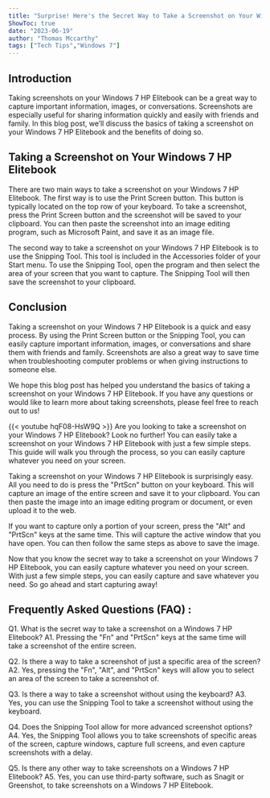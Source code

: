 ```yaml
---
title: "Surprise! Here's the Secret Way to Take a Screenshot on Your Windows 7 HP Elitebook!"
ShowToc: true 
date: "2023-06-19"
author: "Thomas Mccarthy" 
tags: ["Tech Tips","Windows 7"]
---
```

## Introduction

Taking screenshots on your Windows 7 HP Elitebook can be a great way to capture important information, images, or conversations. Screenshots are especially useful for sharing information quickly and easily with friends and family. In this blog post, we’ll discuss the basics of taking a screenshot on your Windows 7 HP Elitebook and the benefits of doing so. 

## Taking a Screenshot on Your Windows 7 HP Elitebook

There are two main ways to take a screenshot on your Windows 7 HP Elitebook. The first way is to use the Print Screen button. This button is typically located on the top row of your keyboard. To take a screenshot, press the Print Screen button and the screenshot will be saved to your clipboard. You can then paste the screenshot into an image editing program, such as Microsoft Paint, and save it as an image file. 

The second way to take a screenshot on your Windows 7 HP Elitebook is to use the Snipping Tool. This tool is included in the Accessories folder of your Start menu. To use the Snipping Tool, open the program and then select the area of your screen that you want to capture. The Snipping Tool will then save the screenshot to your clipboard. 

## Conclusion

Taking a screenshot on your Windows 7 HP Elitebook is a quick and easy process. By using the Print Screen button or the Snipping Tool, you can easily capture important information, images, or conversations and share them with friends and family. Screenshots are also a great way to save time when troubleshooting computer problems or when giving instructions to someone else. 

We hope this blog post has helped you understand the basics of taking a screenshot on your Windows 7 HP Elitebook. If you have any questions or would like to learn more about taking screenshots, please feel free to reach out to us!

{{< youtube hqF08-HsW9Q >}} 
Are you looking to take a screenshot on your Windows 7 HP Elitebook? Look no further! You can easily take a screenshot on your Windows 7 HP Elitebook with just a few simple steps. This guide will walk you through the process, so you can easily capture whatever you need on your screen. 

Taking a screenshot on your Windows 7 HP Elitebook is surprisingly easy. All you need to do is press the "PrtScn" button on your keyboard. This will capture an image of the entire screen and save it to your clipboard. You can then paste the image into an image editing program or document, or even upload it to the web. 

If you want to capture only a portion of your screen, press the "Alt" and "PrtScn" keys at the same time. This will capture the active window that you have open. You can then follow the same steps as above to save the image. 

Now that you know the secret way to take a screenshot on your Windows 7 HP Elitebook, you can easily capture whatever you need on your screen. With just a few simple steps, you can easily capture and save whatever you need. So go ahead and start capturing away!

## Frequently Asked Questions (FAQ) :
Q1. What is the secret way to take a screenshot on a Windows 7 HP Elitebook?
A1. Pressing the "Fn" and "PrtScn" keys at the same time will take a screenshot of the entire screen.

Q2. Is there a way to take a screenshot of just a specific area of the screen?
A2. Yes, pressing the "Fn", "Alt", and "PrtScn" keys will allow you to select an area of the screen to take a screenshot of.

Q3. Is there a way to take a screenshot without using the keyboard?
A3. Yes, you can use the Snipping Tool to take a screenshot without using the keyboard.

Q4. Does the Snipping Tool allow for more advanced screenshot options?
A4. Yes, the Snipping Tool allows you to take screenshots of specific areas of the screen, capture windows, capture full screens, and even capture screenshots with a delay.

Q5. Is there any other way to take screenshots on a Windows 7 HP Elitebook?
A5. Yes, you can use third-party software, such as Snagit or Greenshot, to take screenshots on a Windows 7 HP Elitebook.


